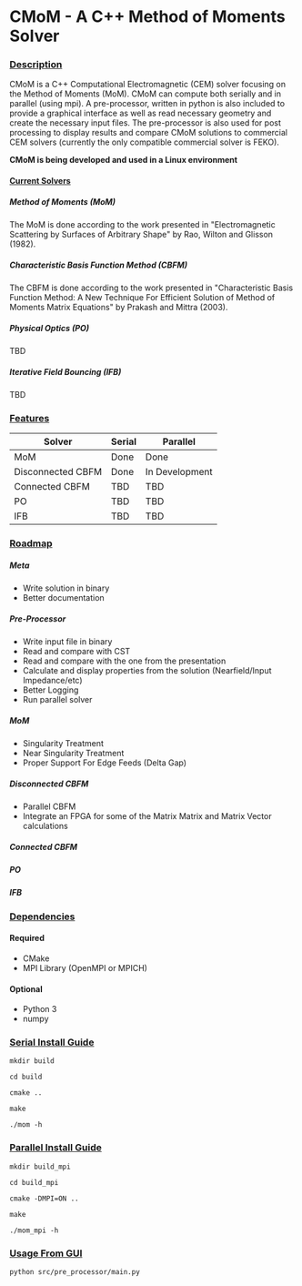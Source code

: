 # CMoM - A C++ Method of Moments Solver

### <u>Description</u>

CMoM is a C++ Computational Electromagnetic (CEM)  solver focusing on the Method of Moments (MoM).  CMoM can compute both serially and in parallel (using mpi). A pre-processor, written in python is also included to provide a graphical interface as well as read necessary geometry and create the necessary input files. The pre-processor is also used for post processing to display results and compare CMoM solutions to commercial CEM solvers (currently the only compatible commercial solver is FEKO).

**CMoM is being developed and used in a Linux environment**

#### <u>Current Solvers</u>

##### Method of Moments (MoM)

The MoM is done according to the work presented in "Electromagnetic Scattering by Surfaces of Arbitrary Shape" by Rao, Wilton and Glisson (1982).

##### Characteristic Basis Function Method (CBFM)

The CBFM is done according to the work presented in "Characteristic Basis Function Method: A New Technique For Efficient Solution of Method of Moments Matrix Equations" by Prakash and Mittra (2003).

##### Physical Optics (PO)

TBD

##### Iterative Field Bouncing (IFB)

TBD

### <u>Features</u>

| Solver            | Serial | Parallel       |
| ----------------- | ------ | -------------- |
| MoM               | Done   | Done           |
| Disconnected CBFM | Done   | In Development |
| Connected CBFM    | TBD    | TBD            |
| PO                | TBD    | TBD            |
| IFB               | TBD    | TBD            |

### <u>Roadmap</u>

##### Meta

- Write solution in binary
- Better documentation

##### Pre-Processor

- Write input file in binary
- Read and compare with CST
- Read and compare with the one from the presentation
- Calculate and display properties from the solution (Nearfield/Input Impedance/etc)
- Better Logging
- Run parallel solver

##### MoM

- Singularity Treatment
- Near Singularity Treatment
- Proper Support For Edge Feeds (Delta Gap)

##### Disconnected CBFM

- Parallel CBFM
- Integrate an FPGA for some of the Matrix Matrix and Matrix Vector calculations 

##### Connected CBFM

##### PO

##### IFB

### <u>Dependencies</u>

#### Required

- CMake
- MPI Library (OpenMPI or MPICH)

#### Optional
- Python 3
- numpy

### <u>Serial Install Guide</u>

`mkdir build`

`cd build`

`cmake ..`

`make`

`./mom -h`



### <u>Parallel Install Guide</u>

`mkdir build_mpi`

`cd build_mpi`

`cmake -DMPI=ON ..`

`make`

`./mom_mpi -h`



### <u>Usage From GUI</u>

`python src/pre_processor/main.py`

